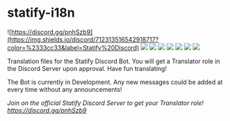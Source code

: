 # statify-i18n

![https://discord.gg/pnhSzb9](https://img.shields.io/discord/712313516542918717?color=%2333cc33&label=Statify%20Discord)
![](https://img.shields.io/github/contributors/StatifyBot/statify-i18n)
![](https://img.shields.io/github/issues-pr/StatifyBot/statify-i18n)
![](https://img.shields.io/github/issues-pr-closed/StatifyBot/statify-i18n)
![](https://img.shields.io/github/forks/StatifyBot/statify-i18n?label=Forks)
![](https://img.shields.io/github/commit-activity/m/StatifyBot/statify-i18n)
![](https://img.shields.io/github/directory-file-count/StatifyBot/statify-i18n/bot?label=Languages)
![](https://img.shields.io/github/stars/StatifyBot/statify-i18n?label=Stars)


Translation files for the Statify Discord Bot. You will get a Translator role in the Discord Server upon approval. Have fun translating!

The Bot is currently in Development. Any new messages could be added at every time without any announcements!

*Join on the official Statify Discord Server to get your Translator role!*
*https://discord.gg/pnhSzb9*
